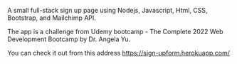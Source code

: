 A small full-stack sign up page using Nodejs, Javascript, Html, CSS, Bootstrap, and Mailchimp API.

The app is a challenge from Udemy bootcamp - The Complete 2022 Web Development Bootcamp by Dr. Angela Yu. 

You can check it out from this address https://sign-upform.herokuapp.com/

